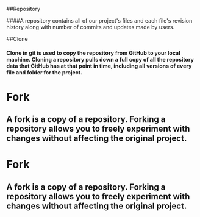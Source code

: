 ##Repository 

####A repository contains all of our project's files and each file's revision history along with number of commits and updates made by users.

##Clone

#### Clone in git is used to copy the repository from GitHub to your local machine. Cloning a repository pulls down a full copy of all the repository data that GitHub has at that point in time, including all versions of every file and folder for the project.

# Fork

## A fork is a copy of a repository. Forking a repository allows you to freely experiment with changes without affecting the original project.

# Fork

## A fork is a copy of a repository. Forking a repository allows you to freely experiment with changes without affecting the original project.
